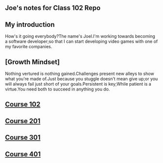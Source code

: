 ## Joe's notes for Class 102 Repo

## My introduction 
How's it going everybody?The name's Joel.I'm working towards becoming a software developer;so that I can start developing video games with one of my favorite companies.

## [Growth Mindset]
Nothing vertured is nothing gained.Challenges present new alleys to show what you're made of.Just because you stuggle doesn't mean give up;or you will always fail just short of your goals.Persistent is key;While patient is a virtue.You need both to succeed in anything you do. 
## [Course 102](./X-World/Code102-IntrotosoftwareDevelopment/Class01/Lab01/README.md)

## [Course 201](./X-World/Code201-FonudationsofSoftwareDevelopment/Class01/Lab01/README.md)

## [Course 301](./X-World/Code301-IntermediateofSoftwareDevelopment/Class01/Lab01/README.md)

## [Course 401](./X-World/Code401-AdvancedSoftwareDevelopment/Class01/Lab01/README.md)
